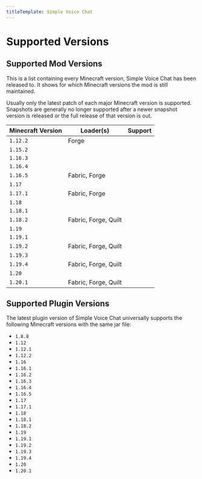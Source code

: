 ```yaml
---
titleTemplate: Simple Voice Chat
---
```


# Supported Versions

## Supported Mod Versions

This is a list containing every Minecraft version, Simple Voice Chat has been released to.
It shows for which Minecraft versions the mod is still maintained.

Usually only the latest patch of each major Minecraft version is supported.
Snapshots are generally no longer supported after a newer snapshot version is released or the full release of that version is out.

| Minecraft Version | Loader(s)            | Support                                              |
| ----------------- | -------------------- | ---------------------------------------------------- |
| `1.12.2`          | Forge                | <Badge type="tip" text="Under active development" /> |
| `1.15.2`          |                      | <Badge type="danger" text="No support" />            |
| `1.16.3`          |                      | <Badge type="danger" text="No support" />            |
| `1.16.4`          |                      | <Badge type="danger" text="No support" />            |
| `1.16.5`          | Fabric, Forge        | <Badge type="tip" text="Under active development" /> |
| `1.17`            |                      | <Badge type="danger" text="No support" />            |
| `1.17.1`          | Fabric, Forge        | <Badge type="tip" text="Under active development" /> |
| `1.18`            |                      | <Badge type="danger" text="No support" />            |
| `1.18.1`          |                      | <Badge type="danger" text="No support" />            |
| `1.18.2`          | Fabric, Forge, Quilt | <Badge type="tip" text="Under active development" /> |
| `1.19`            |                      | <Badge type="danger" text="No support" />            |
| `1.19.1`          |                      | <Badge type="danger" text="No support" />            |
| `1.19.2`          | Fabric, Forge, Quilt | <Badge type="tip" text="Under active development" /> |
| `1.19.3`          |                      | <Badge type="danger" text="No support" />            |
| `1.19.4`          | Fabric, Forge, Quilt | <Badge type="tip" text="Under active development" /> |
| `1.20`            |                      | <Badge type="danger" text="No support" />            |
| `1.20.1`          | Fabric, Forge, Quilt | <Badge type="tip" text="Under active development" /> |

## Supported Plugin Versions

The latest plugin version of Simple Voice Chat universally supports the following Minecraft versions with the same jar file:

- `1.8.8`
- `1.12`
- `1.12.1`
- `1.12.2`
- `1.16`
- `1.16.1`
- `1.16.2`
- `1.16.3`
- `1.16.4`
- `1.16.5`
- `1.17`
- `1.17.1`
- `1.18`
- `1.18.1`
- `1.18.2`
- `1.19`
- `1.19.1`
- `1.19.2`
- `1.19.3`
- `1.19.4`
- `1.20`
- `1.20.1`

